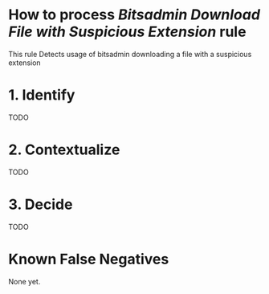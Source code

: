 # How to process *Bitsadmin Download File with Suspicious Extension* rule
This rule Detects usage of bitsadmin downloading a file with a suspicious extension

# 1. Identify
TODO

# 2. Contextualize
TODO

# 3. Decide
TODO

# Known False Negatives
None yet.
